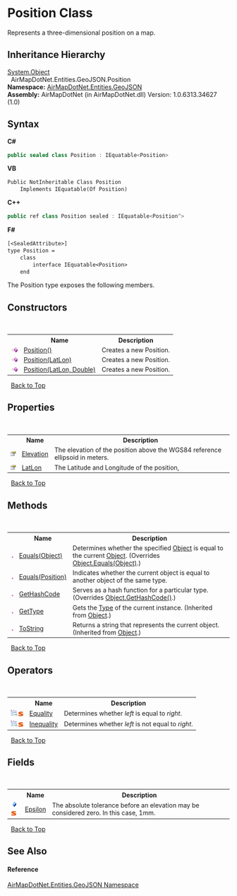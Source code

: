 # Position Class
 

Represents a three-dimensional position on a map.


## Inheritance Hierarchy
<a href="http://msdn2.microsoft.com/en-us/library/e5kfa45b" target="_blank">System.Object</a><br />&nbsp;&nbsp;AirMapDotNet.Entities.GeoJSON.Position<br />
**Namespace:**&nbsp;<a href="1d543ca6-8481-5d96-aca1-a1b2d108871c">AirMapDotNet.Entities.GeoJSON</a><br />**Assembly:**&nbsp;AirMapDotNet (in AirMapDotNet.dll) Version: 1.0.6313.34627 (1.0)

## Syntax

**C#**<br />
``` C#
public sealed class Position : IEquatable<Position>
```

**VB**<br />
``` VB
Public NotInheritable Class Position
	Implements IEquatable(Of Position)
```

**C++**<br />
``` C++
public ref class Position sealed : IEquatable<Position^>
```

**F#**<br />
``` F#
[<SealedAttribute>]
type Position =  
    class
        interface IEquatable<Position>
    end
```

The Position type exposes the following members.


## Constructors
&nbsp;<table><tr><th></th><th>Name</th><th>Description</th></tr><tr><td>![Public method](media/pubmethod.gif "Public method")</td><td><a href="dd3095d2-be70-7f55-47f0-2b69f657cd58">Position()</a></td><td>
Creates a new Position.</td></tr><tr><td>![Public method](media/pubmethod.gif "Public method")</td><td><a href="b3cdf2c4-790d-1158-eb8b-bd9120525f4e">Position(LatLon)</a></td><td>
Creates a new Position.</td></tr><tr><td>![Public method](media/pubmethod.gif "Public method")</td><td><a href="38351045-269f-d11d-e4ae-cacc4a37a3ea">Position(LatLon, Double)</a></td><td>
Creates a new Position.</td></tr></table>&nbsp;
<a href="#position-class">Back to Top</a>

## Properties
&nbsp;<table><tr><th></th><th>Name</th><th>Description</th></tr><tr><td>![Public property](media/pubproperty.gif "Public property")</td><td><a href="469116eb-a182-bbb6-0236-8f4c068225d5">Elevation</a></td><td>
The elevation of the position above the WGS84 reference ellipsoid in meters.</td></tr><tr><td>![Public property](media/pubproperty.gif "Public property")</td><td><a href="e3ada7eb-13d8-2f89-bd83-19c5270653b3">LatLon</a></td><td>
The Latitude and Longitude of the position,</td></tr></table>&nbsp;
<a href="#position-class">Back to Top</a>

## Methods
&nbsp;<table><tr><th></th><th>Name</th><th>Description</th></tr><tr><td>![Public method](media/pubmethod.gif "Public method")</td><td><a href="69582c1d-dc6f-262a-e680-42b70dee9110">Equals(Object)</a></td><td>
Determines whether the specified <a href="http://msdn2.microsoft.com/en-us/library/e5kfa45b" target="_blank">Object</a> is equal to the current <a href="http://msdn2.microsoft.com/en-us/library/e5kfa45b" target="_blank">Object</a>.
 (Overrides <a href="http://msdn2.microsoft.com/en-us/library/bsc2ak47" target="_blank">Object.Equals(Object)</a>.)</td></tr><tr><td>![Public method](media/pubmethod.gif "Public method")</td><td><a href="017de2ff-c6f5-4497-e76c-0063e5122344">Equals(Position)</a></td><td>
Indicates whether the current object is equal to another object of the same type.</td></tr><tr><td>![Public method](media/pubmethod.gif "Public method")</td><td><a href="6cff5dc5-d83a-edea-5160-a58fe26497f3">GetHashCode</a></td><td>
Serves as a hash function for a particular type.
 (Overrides <a href="http://msdn2.microsoft.com/en-us/library/zdee4b3y" target="_blank">Object.GetHashCode()</a>.)</td></tr><tr><td>![Public method](media/pubmethod.gif "Public method")</td><td><a href="http://msdn2.microsoft.com/en-us/library/dfwy45w9" target="_blank">GetType</a></td><td>
Gets the <a href="http://msdn2.microsoft.com/en-us/library/42892f65" target="_blank">Type</a> of the current instance.
 (Inherited from <a href="http://msdn2.microsoft.com/en-us/library/e5kfa45b" target="_blank">Object</a>.)</td></tr><tr><td>![Public method](media/pubmethod.gif "Public method")</td><td><a href="http://msdn2.microsoft.com/en-us/library/7bxwbwt2" target="_blank">ToString</a></td><td>
Returns a string that represents the current object.
 (Inherited from <a href="http://msdn2.microsoft.com/en-us/library/e5kfa45b" target="_blank">Object</a>.)</td></tr></table>&nbsp;
<a href="#position-class">Back to Top</a>

## Operators
&nbsp;<table><tr><th></th><th>Name</th><th>Description</th></tr><tr><td>![Public operator](media/puboperator.gif "Public operator")![Static member](media/static.gif "Static member")</td><td><a href="a5f035bf-5dd5-69f0-fe13-f6b7ba3488ad">Equality</a></td><td>
Determines whether *left* is equal to *right*.</td></tr><tr><td>![Public operator](media/puboperator.gif "Public operator")![Static member](media/static.gif "Static member")</td><td><a href="df3b1e72-c643-3883-9434-b46c7ba88b4d">Inequality</a></td><td>
Determines whether *left* is not equal to *right*.</td></tr></table>&nbsp;
<a href="#position-class">Back to Top</a>

## Fields
&nbsp;<table><tr><th></th><th>Name</th><th>Description</th></tr><tr><td>![Public field](media/pubfield.gif "Public field")![Static member](media/static.gif "Static member")</td><td><a href="ff047300-7ab8-841f-f4c7-fb0ce3368924">Epsilon</a></td><td>
The absolute tolerance before an elevation may be considered zero. In this case, 1mm.</td></tr></table>&nbsp;
<a href="#position-class">Back to Top</a>

## See Also


#### Reference
<a href="1d543ca6-8481-5d96-aca1-a1b2d108871c">AirMapDotNet.Entities.GeoJSON Namespace</a><br />